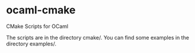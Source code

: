 ocaml-cmake
===========

CMake Scripts for OCaml

The scripts are in the directory cmake/. You can find some examples in the directory examples/.
